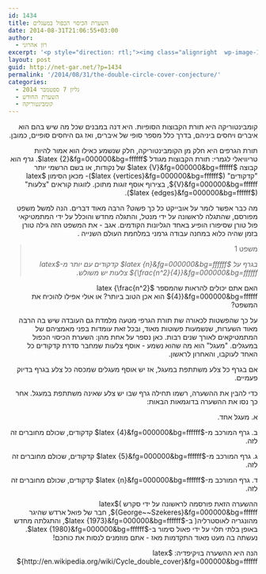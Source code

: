 ```yaml
---
id: 1434
title: השערת הכיסוי הכפול במעגלים
date: 2014-08-31T21:06:55+03:00
author:
  - רון אהרוני
excerpt: '<p style="direction: rtl;"><img class="alignright  wp-image-1449" src="http://net-gar.net/wp-content/uploads/2014/09/George_Szekeres-242x300.jpg" alt="George_Szekeres" width="91" height="113" />קומבינטוריקה היא תורת הקבוצות הסופיות. היא דנה במבנים שכל מה שיש בהם הוא איברים ויחסים ביניהם, בדרך כלל מספר סופי של איברים, ואז גם היחסים סופיים, כמובן.</p>'
layout: post
guid: http://net-gar.net/?p=1434
permalink: '/2014/08/31/the-double-circle-cover-conjecture/'
categories:
  - גליון 7 ספטמבר 2014
  - השערת החודש
  - קומבינטוריקה
---
```

<p style="direction: rtl;">
  קומבינטוריקה היא תורת הקבוצות הסופיות. היא דנה במבנים שכל מה שיש בהם הוא איברים ויחסים ביניהם, בדרך כלל מספר סופי של איברים, ואז גם היחסים סופיים, כמובן.
</p>

<p style="direction: rtl;">
  תורת הגרפים היא חלק מן הקומבינטוריקה, חלק שנשמע כאילו הוא אמור להיות טריוויאלי לגמרי: תורת הקבוצות מגודל $latex {2}&fg=000000&bg=ffffff$. <em>גרף </em> הוא קבוצה $latex {V}&fg=000000&bg=ffffff$ של נקודות, או בשם הרשמי יותר "קדקודים" ($latex {vertices}&fg=000000&bg=ffffff$)- מכאן הסימון $latex {V}&fg=000000&bg=ffffff$, בצירוף אוסף זוגות מתוכן. לזוגות קוראים "צלעות"($latex {edges}&fg=000000&bg=ffffff$).
</p>

<p style="direction: rtl;">
  מה כבר אפשר לומר על אובייקט כל כך פשוט? הרבה מאוד דברים. הנה למשל משפט מפורסם, שהתגלה לראשונה על ידי מנטל, והתגלה מחדש והוכלל על ידי המתמטיקאי פול טורן שסיפורו הופיע באחד הגליונות הקודמים. אגב - את המשפט הזה גילה טורן בזמן שהיה כלוא במחנה עבודה גרמני במלחמת העולם השנייה .
</p>

> <p style="direction: rtl;">
>   משפט 1
> </p>
> 
> <p style="direction: rtl;">
>   <em> בגרף על $latex {n}&fg=000000&bg=ffffff$ קדקודים עם יותר מ-$latex {\frac{n^2}{4}}&fg=000000&bg=ffffff$ צלעות יש משולש. </em>
> </p>

<p style="direction: rtl;">
  האם אתם יכולים להראות שהמספר $latex {\frac{n^2}{4}}&fg=000000&bg=ffffff$ הוא אכן הטוב ביותר? או אולי אפילו להוכיח את המשפט?
</p>

<p style="direction: rtl;">
  על כך שהפשטות לכאורה שת תורת הגרפי מטעה מלמדת גם העובדה שיש בה הרבה מאוד השערות, שנשמעות פשוטות מאוד, ובכל זאת עומדות בפני מאמציהם של המתמטיקאים לאורך שנים רבות. כאן נספר על אחת מהן: השערת הכיסוי הכפול במעגלים. "מעגל" הוא מה שהוא נשמע - אוסף צלעות שמחבר סדרת קדקודים כל האחד לעוקבו, והאחרון לראשון.
</p>

<p style="direction: rtl;">
  אם בגרף כל צלע משתתפת במעגל, אז יש אוסף מעגלים שמכסה כל צלע בגרף בדיוק פעמיים.
</p>

<p style="direction: rtl;">
  כדי להבין את ההשערה, רשמו תחילה גרף שבו יש צלע שאינה משתתפת במעגל. אחר כך נסו את ההשערה בדוגמאות הבאות:
</p>

<p style="direction: rtl;">
  א. מעגל אחד.
</p>

<p style="direction: rtl;">
  ב. גרף המורכב מ-$latex {4}&fg=000000&bg=ffffff$ קדקודים, שכולם מחוברים זה לזה.
</p>

<p style="direction: rtl;">
  ג. גרף המורכב מ-$latex {5}&fg=000000&bg=ffffff$ קדקודים, שכולם מחוברים זה לזה.
</p>

<p style="direction: rtl;">
  ד. גרף המורכב מ-$latex {n}&fg=000000&bg=ffffff$ קדקודים, שכולם מחוברים זה לזה.
</p>

<p style="direction: rtl;">
  ההשערה הזאת פורסמה לראשונה על ידי סקרש )$latex {George~~Szekeres}&fg=000000&bg=ffffff$, חבר של פואל ארדש שהיגר מהונגריה לאוסטרליה( ב-$latex {1973}&fg=000000&bg=ffffff$, והתגלתה מחדש באופן בלתי תלוי על ידי פאול סימור ב-$latex {1980}&fg=000000&bg=ffffff$. נעשתה בה מעט מאוד התקדמות מאז - אתם מוזמנים לנסות את כוחכם!
</p>

<p style="direction: rtl;">
  הנה היא ההשערה בויקיפדיה: $latex {http://en.wikipedia.org/wiki/Cycle_double_cover}&fg=000000&bg=ffffff$
</p>